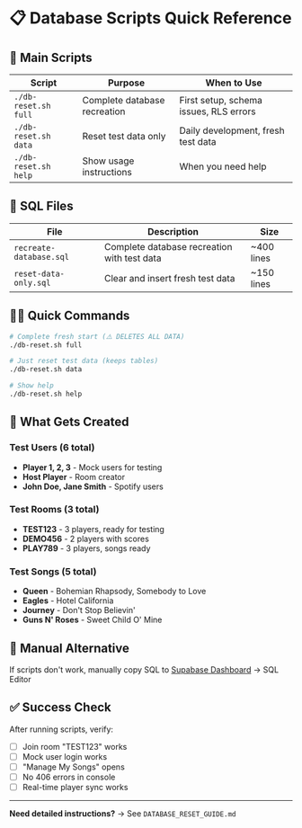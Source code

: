 # 📋 Database Scripts Quick Reference

## 🚀 Main Scripts

| Script | Purpose | When to Use |
|--------|---------|-------------|
| `./db-reset.sh full` | Complete database recreation | First setup, schema issues, RLS errors |
| `./db-reset.sh data` | Reset test data only | Daily development, fresh test data |
| `./db-reset.sh help` | Show usage instructions | When you need help |

## 📁 SQL Files

| File | Description | Size |
|------|-------------|------|
| `recreate-database.sql` | Complete database recreation with test data | ~400 lines |
| `reset-data-only.sql` | Clear and insert fresh test data | ~150 lines |

## 🏃‍♂️ Quick Commands

```bash
# Complete fresh start (⚠️ DELETES ALL DATA)
./db-reset.sh full

# Just reset test data (keeps tables)
./db-reset.sh data

# Show help
./db-reset.sh help
```

## 🎯 What Gets Created

### Test Users (6 total)
- **Player 1, 2, 3** - Mock users for testing
- **Host Player** - Room creator
- **John Doe, Jane Smith** - Spotify users

### Test Rooms (3 total)
- **TEST123** - 3 players, ready for testing
- **DEMO456** - 2 players with scores
- **PLAY789** - 3 players, songs ready

### Test Songs (5 total)
- **Queen** - Bohemian Rhapsody, Somebody to Love
- **Eagles** - Hotel California
- **Journey** - Don't Stop Believin'
- **Guns N' Roses** - Sweet Child O' Mine

## 🔧 Manual Alternative

If scripts don't work, manually copy SQL to [Supabase Dashboard](https://supabase.com/dashboard) → SQL Editor

## ✅ Success Check

After running scripts, verify:
- [ ] Join room "TEST123" works
- [ ] Mock user login works
- [ ] "Manage My Songs" opens
- [ ] No 406 errors in console
- [ ] Real-time player sync works

---

**Need detailed instructions?** → See `DATABASE_RESET_GUIDE.md`